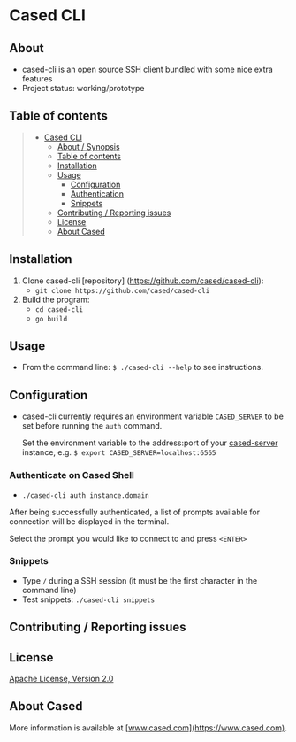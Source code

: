 # Cased CLI

## About

* cased-cli is an open source SSH client bundled with some nice extra features
* Project status: working/prototype

## Table of contents

> * [Cased CLI](#cased-cli)
>   * [About / Synopsis](#about)
>   * [Table of contents](#table-of-contents)
>   * [Installation](#installation)
>   * [Usage](#usage)
>     * [Configuration](#configuration)
>     * [Authentication](#authenticate--on--Cased--Shell)
>     * [Snippets](#snippets)
>   * [Contributing / Reporting issues](#contributing--reporting-issues)
>   * [License](#license)
>   * [About Cased](#about-cased)

## Installation

1. Clone cased-cli [repository] (https://github.com/cased/cased-cli):
    - `git clone https://github.com/cased/cased-cli` 
2. Build the program:  
    - `cd cased-cli`
    - `go build`

## Usage
- From the command line: `$ ./cased-cli --help` to see instructions.

## Configuration
- cased-cli currently requires an environment variable `CASED_SERVER` to be set before running the `auth` command.

  Set the environment variable to the address:port of your [cased-server](https://github.com/cased/cased-server) instance, e.g. `$ export CASED_SERVER=localhost:6565`

### Authenticate on Cased Shell
- `./cased-cli auth instance.domain`

After being successfully authenticated, a list of prompts available for connection will be displayed in the terminal.

Select the prompt you would like to connect to and press `<ENTER>`

### Snippets
- Type `/` during a SSH session (it must be the first character in the command line)
- Test snippets: `./cased-cli snippets`
    
## Contributing / Reporting issues

## License

[Apache License, Version 2.0](http://www.apache.org/licenses/LICENSE-2.0.html)

## About Cased

More information is available at [www.cased.com](https://www.cased.com).
